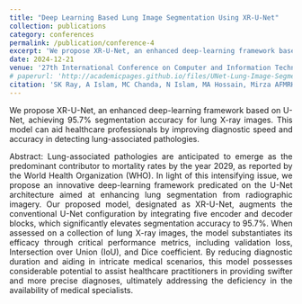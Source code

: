 ```yaml
---
title: "Deep Learning Based Lung Image Segmentation Using XR-U-Net"
collection: publications
category: conferences
permalink: /publication/conference-4
excerpt: 'We propose XR-U-Net, an enhanced deep-learning framework based on U-Net, achieving 95.7% segmentation accuracy for lung X-ray images. This model can aid healthcare professionals by improving diagnostic speed and accuracy in detecting lung-associated pathologies.'
date: 2024-12-21
venue: '27th International Conference on Computer and Information Technology (ICCIT), Cox’s Bazar, Bangladesh.'
# paperurl: 'http://academicpages.github.io/files/UNet-Lung-Image-Segmentation.pdf'
citation: 'SK Ray, A Islam, MC Chanda, N Islam, MA Hossain, Mirza AFMRH and Alamin, "Deep Learning Based Lung Image Segmentation Using XR-U-Net", 2024 27th International Conference on Computer and Information Technology (ICCIT), Cox’s Bazar, Bangladesh.'
---
```


<div align="justify"> 
We propose XR-U-Net, an enhanced deep-learning framework based on U-Net, achieving 95.7% segmentation accuracy for lung X-ray images. This model can aid healthcare professionals by improving diagnostic speed and accuracy in detecting lung-associated pathologies. 

Abstract: Lung-associated pathologies are anticipated to emerge as the predominant contributor to mortality rates by the year 2029, as reported by the World Health Organization (WHO). In light of this intensifying issue, we propose an innovative deep-learning framework predicated on the U-Net architecture aimed at enhancing lung segmentation from radiographic imagery. Our proposed model, designated as XR-U-Net, augments the conventional U-Net configuration by integrating five encoder and decoder blocks, which significantly elevates segmentation accuracy to 95.7%. When assessed on a collection of lung X-ray images, the model substantiates its efficacy through critical performance metrics, including validation loss, Intersection over Union (IoU), and Dice coefficient. By reducing diagnostic duration and aiding in intricate medical scenarios, this model possesses considerable potential to assist healthcare practitioners in providing swifter and more precise diagnoses, ultimately addressing the deficiency in the availability of medical specialists.
</div>
